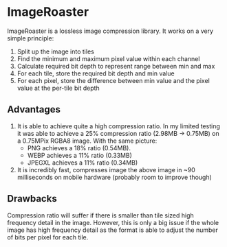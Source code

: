 # ImageRoaster
ImageRoaster is a lossless image compression library.
It works on a very simple principle: 
 1. Split up the image into tiles 
 2. Find the minimum and maximum pixel value within each channel
 3. Calculate required bit depth to represent range between min and max
 4. For each tile, store the required bit depth and min value
 5. For each pixel, store the difference between min value and the pixel value at the per-tile bit depth

## Advantages
 1. It is able to achieve quite a high compression ratio. 
In my limited testing it was able to achieve a 25% compression ratio (2.98MB -> 0.75MB) on a 0.75MPix RGBA8 image. With the same picture:
	 - PNG achieves a 18% ratio (0.54MB).
     - WEBP achieves a 11% ratio (0.33MB)
     - JPEGXL achieves a 11% ratio (0.34MB)
 3. It is incredibly fast, compresses image the above image in ~90 milliseconds on mobile hardware (probably room to improve though)

## Drawbacks
Compression ratio will suffer if there is smaller than tile sized high frequency detail in the image. However, this is only a big issue if the whole image has high frequency detail as the format is able to adjust the number of bits per pixel for each tile.
